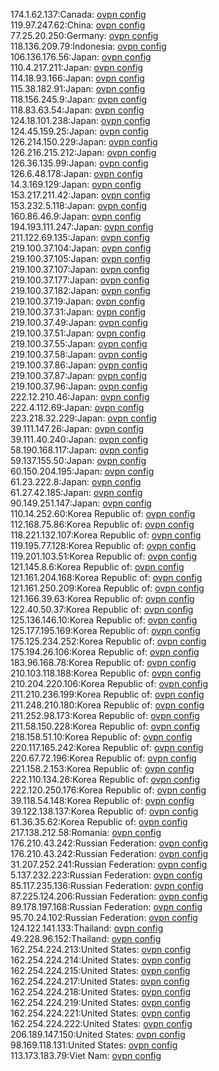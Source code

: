 174.1.62.137:Canada: [ovpn config](vpn/174_1_62_137.ovpn)  
119.97.247.62:China: [ovpn config](vpn/119_97_247_62.ovpn)  
77.25.20.250:Germany: [ovpn config](vpn/77_25_20_250.ovpn)  
118.136.209.79:Indonesia: [ovpn config](vpn/118_136_209_79.ovpn)  
106.136.176.56:Japan: [ovpn config](vpn/106_136_176_56.ovpn)  
110.4.217.211:Japan: [ovpn config](vpn/110_4_217_211.ovpn)  
114.18.93.166:Japan: [ovpn config](vpn/114_18_93_166.ovpn)  
115.38.182.91:Japan: [ovpn config](vpn/115_38_182_91.ovpn)  
118.156.245.9:Japan: [ovpn config](vpn/118_156_245_9.ovpn)  
118.83.63.54:Japan: [ovpn config](vpn/118_83_63_54.ovpn)  
124.18.101.238:Japan: [ovpn config](vpn/124_18_101_238.ovpn)  
124.45.159.25:Japan: [ovpn config](vpn/124_45_159_25.ovpn)  
126.214.150.229:Japan: [ovpn config](vpn/126_214_150_229.ovpn)  
126.216.215.212:Japan: [ovpn config](vpn/126_216_215_212.ovpn)  
126.36.135.99:Japan: [ovpn config](vpn/126_36_135_99.ovpn)  
126.6.48.178:Japan: [ovpn config](vpn/126_6_48_178.ovpn)  
14.3.169.129:Japan: [ovpn config](vpn/14_3_169_129.ovpn)  
153.217.211.42:Japan: [ovpn config](vpn/153_217_211_42.ovpn)  
153.232.5.118:Japan: [ovpn config](vpn/153_232_5_118.ovpn)  
160.86.46.9:Japan: [ovpn config](vpn/160_86_46_9.ovpn)  
194.193.111.247:Japan: [ovpn config](vpn/194_193_111_247.ovpn)  
211.122.69.135:Japan: [ovpn config](vpn/211_122_69_135.ovpn)  
219.100.37.104:Japan: [ovpn config](vpn/219_100_37_104.ovpn)  
219.100.37.105:Japan: [ovpn config](vpn/219_100_37_105.ovpn)  
219.100.37.107:Japan: [ovpn config](vpn/219_100_37_107.ovpn)  
219.100.37.177:Japan: [ovpn config](vpn/219_100_37_177.ovpn)  
219.100.37.182:Japan: [ovpn config](vpn/219_100_37_182.ovpn)  
219.100.37.19:Japan: [ovpn config](vpn/219_100_37_19.ovpn)  
219.100.37.31:Japan: [ovpn config](vpn/219_100_37_31.ovpn)  
219.100.37.49:Japan: [ovpn config](vpn/219_100_37_49.ovpn)  
219.100.37.51:Japan: [ovpn config](vpn/219_100_37_51.ovpn)  
219.100.37.55:Japan: [ovpn config](vpn/219_100_37_55.ovpn)  
219.100.37.58:Japan: [ovpn config](vpn/219_100_37_58.ovpn)  
219.100.37.86:Japan: [ovpn config](vpn/219_100_37_86.ovpn)  
219.100.37.87:Japan: [ovpn config](vpn/219_100_37_87.ovpn)  
219.100.37.96:Japan: [ovpn config](vpn/219_100_37_96.ovpn)  
222.12.210.46:Japan: [ovpn config](vpn/222_12_210_46.ovpn)  
222.4.112.69:Japan: [ovpn config](vpn/222_4_112_69.ovpn)  
223.218.32.229:Japan: [ovpn config](vpn/223_218_32_229.ovpn)  
39.111.147.26:Japan: [ovpn config](vpn/39_111_147_26.ovpn)  
39.111.40.240:Japan: [ovpn config](vpn/39_111_40_240.ovpn)  
58.190.168.117:Japan: [ovpn config](vpn/58_190_168_117.ovpn)  
59.137.155.50:Japan: [ovpn config](vpn/59_137_155_50.ovpn)  
60.150.204.195:Japan: [ovpn config](vpn/60_150_204_195.ovpn)  
61.23.222.8:Japan: [ovpn config](vpn/61_23_222_8.ovpn)  
61.27.42.185:Japan: [ovpn config](vpn/61_27_42_185.ovpn)  
90.149.251.147:Japan: [ovpn config](vpn/90_149_251_147.ovpn)  
110.14.252.60:Korea Republic of: [ovpn config](vpn/110_14_252_60.ovpn)  
112.168.75.86:Korea Republic of: [ovpn config](vpn/112_168_75_86.ovpn)  
118.221.132.107:Korea Republic of: [ovpn config](vpn/118_221_132_107.ovpn)  
119.195.77.128:Korea Republic of: [ovpn config](vpn/119_195_77_128.ovpn)  
119.201.103.51:Korea Republic of: [ovpn config](vpn/119_201_103_51.ovpn)  
121.145.8.6:Korea Republic of: [ovpn config](vpn/121_145_8_6.ovpn)  
121.161.204.168:Korea Republic of: [ovpn config](vpn/121_161_204_168.ovpn)  
121.161.250.209:Korea Republic of: [ovpn config](vpn/121_161_250_209.ovpn)  
121.166.39.63:Korea Republic of: [ovpn config](vpn/121_166_39_63.ovpn)  
122.40.50.37:Korea Republic of: [ovpn config](vpn/122_40_50_37.ovpn)  
125.136.146.10:Korea Republic of: [ovpn config](vpn/125_136_146_10.ovpn)  
125.177.195.169:Korea Republic of: [ovpn config](vpn/125_177_195_169.ovpn)  
175.125.234.252:Korea Republic of: [ovpn config](vpn/175_125_234_252.ovpn)  
175.194.26.106:Korea Republic of: [ovpn config](vpn/175_194_26_106.ovpn)  
183.96.168.78:Korea Republic of: [ovpn config](vpn/183_96_168_78.ovpn)  
210.103.118.188:Korea Republic of: [ovpn config](vpn/210_103_118_188.ovpn)  
210.204.220.106:Korea Republic of: [ovpn config](vpn/210_204_220_106.ovpn)  
211.210.236.199:Korea Republic of: [ovpn config](vpn/211_210_236_199.ovpn)  
211.248.210.180:Korea Republic of: [ovpn config](vpn/211_248_210_180.ovpn)  
211.252.98.173:Korea Republic of: [ovpn config](vpn/211_252_98_173.ovpn)  
211.58.150.228:Korea Republic of: [ovpn config](vpn/211_58_150_228.ovpn)  
218.158.51.10:Korea Republic of: [ovpn config](vpn/218_158_51_10.ovpn)  
220.117.165.242:Korea Republic of: [ovpn config](vpn/220_117_165_242.ovpn)  
220.67.72.196:Korea Republic of: [ovpn config](vpn/220_67_72_196.ovpn)  
221.158.2.153:Korea Republic of: [ovpn config](vpn/221_158_2_153.ovpn)  
222.110.134.26:Korea Republic of: [ovpn config](vpn/222_110_134_26.ovpn)  
222.120.250.176:Korea Republic of: [ovpn config](vpn/222_120_250_176.ovpn)  
39.118.54.148:Korea Republic of: [ovpn config](vpn/39_118_54_148.ovpn)  
39.122.138.137:Korea Republic of: [ovpn config](vpn/39_122_138_137.ovpn)  
61.36.35.62:Korea Republic of: [ovpn config](vpn/61_36_35_62.ovpn)  
217.138.212.58:Romania: [ovpn config](vpn/217_138_212_58.ovpn)  
176.210.43.242:Russian Federation: [ovpn config](vpn/176_210_43_242.ovpn)  
176.210.43.242:Russian Federation: [ovpn config](vpn/176_210_43_242.ovpn)  
31.207.252.241:Russian Federation: [ovpn config](vpn/31_207_252_241.ovpn)  
5.137.232.223:Russian Federation: [ovpn config](vpn/5_137_232_223.ovpn)  
85.117.235.136:Russian Federation: [ovpn config](vpn/85_117_235_136.ovpn)  
87.225.124.206:Russian Federation: [ovpn config](vpn/87_225_124_206.ovpn)  
89.178.197.168:Russian Federation: [ovpn config](vpn/89_178_197_168.ovpn)  
95.70.24.102:Russian Federation: [ovpn config](vpn/95_70_24_102.ovpn)  
124.122.141.133:Thailand: [ovpn config](vpn/124_122_141_133.ovpn)  
49.228.96.152:Thailand: [ovpn config](vpn/49_228_96_152.ovpn)  
162.254.224.213:United States: [ovpn config](vpn/162_254_224_213.ovpn)  
162.254.224.214:United States: [ovpn config](vpn/162_254_224_214.ovpn)  
162.254.224.215:United States: [ovpn config](vpn/162_254_224_215.ovpn)  
162.254.224.217:United States: [ovpn config](vpn/162_254_224_217.ovpn)  
162.254.224.218:United States: [ovpn config](vpn/162_254_224_218.ovpn)  
162.254.224.219:United States: [ovpn config](vpn/162_254_224_219.ovpn)  
162.254.224.221:United States: [ovpn config](vpn/162_254_224_221.ovpn)  
162.254.224.222:United States: [ovpn config](vpn/162_254_224_222.ovpn)  
206.189.147.150:United States: [ovpn config](vpn/206_189_147_150.ovpn)  
98.169.118.131:United States: [ovpn config](vpn/98_169_118_131.ovpn)  
113.173.183.79:Viet Nam: [ovpn config](vpn/113_173_183_79.ovpn)  
